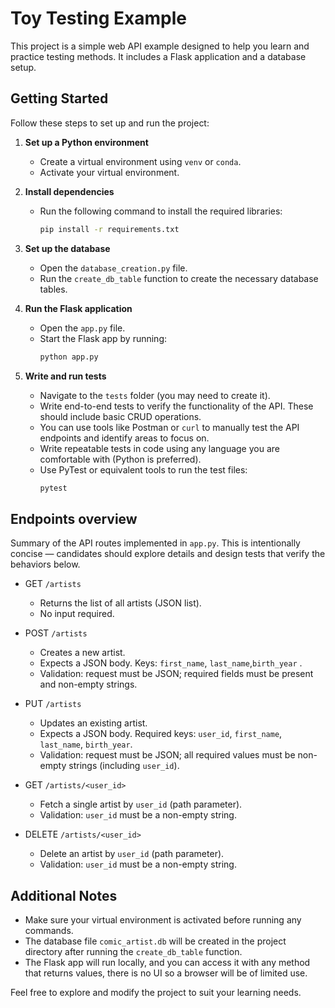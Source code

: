 # Toy Testing Example

This project is a simple web API example designed to help you learn and practice testing methods. It includes a Flask application and a database setup.

## Getting Started

Follow these steps to set up and run the project:

1. **Set up a Python environment**
   - Create a virtual environment using `venv` or `conda`.
   - Activate your virtual environment.

2. **Install dependencies**
   - Run the following command to install the required libraries:
     ```bash
     pip install -r requirements.txt
     ```

3. **Set up the database**
   - Open the `database_creation.py` file.
   - Run the `create_db_table` function to create the necessary database tables.

4. **Run the Flask application**
   - Open the `app.py` file.
   - Start the Flask app by running:
     ```bash
     python app.py
     ```

5. **Write and run tests**
   - Navigate to the `tests` folder (you may need to create it).
   - Write end-to-end tests to verify the functionality of the API. These should include basic CRUD operations.
   - You can use tools like Postman or `curl` to manually test the API endpoints and identify areas to focus on.
   - Write repeatable tests in code using any language you are comfortable with (Python is preferred).
   - Use PyTest or equivalent tools to run the test files:
     ```bash
     pytest
     ```

## Endpoints overview

Summary of the API routes implemented in `app.py`. This is intentionally concise — candidates should explore details and design tests that verify the behaviors below.

- GET `/artists`
  - Returns the list of all artists (JSON list).
  - No input required.

- POST `/artists`
  - Creates a new artist.
  - Expects a JSON body. Keys: `first_name`, `last_name`,`birth_year` .
  - Validation: request must be JSON; required fields must be present and non-empty strings.

- PUT `/artists`
  - Updates an existing artist.
  - Expects a JSON body. Required keys: `user_id`, `first_name`, `last_name`, `birth_year`.
  - Validation: request must be JSON; all required values must be non-empty strings (including `user_id`).

- GET `/artists/<user_id>`
  - Fetch a single artist by `user_id` (path parameter).
  - Validation: `user_id` must be a non-empty string.

- DELETE `/artists/<user_id>`
  - Delete an artist by `user_id` (path parameter).
  - Validation: `user_id` must be a non-empty string.

## Additional Notes

- Make sure your virtual environment is activated before running any commands.
- The database file `comic_artist.db` will be created in the project directory after running the `create_db_table` function.
- The Flask app will run locally, and you can access it with any method that returns values, there is no UI so a browser will be of limited use.

Feel free to explore and modify the project to suit your learning needs.
